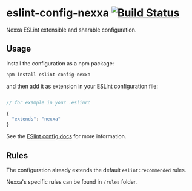 # eslint-config-nexxa [![Build Status](https://travis-ci.org/Nexxa/eslint-config-nexxa.svg?branch=master)](https://travis-ci.org/Nexxa/eslint-config-nexxa)

Nexxa ESLint extensible and sharable configuration.

## Usage

Install the configuration as a npm package:

```sh
npm install eslint-config-nexxa
```

and then add it as extension in your ESLint configuration file:

```javascript

// for example in your .eslinrc

{
  "extends": "nexxa"
}

```

See the [ESlint config docs](http://eslint.org/docs/user-guide/configuring#extending-configuration-files) for more information.

## Rules

The configuration already extends the default `eslint:recommended` rules.

Nexxa's specific rules can be found in `/rules` folder.
